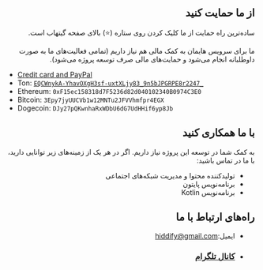 <div dir="rtl" markdown="1">

## از ما حمایت کنید
ساده‌ترین راه حمایت از ما کلیک کردن روی ستاره (⭐) بالای صفحه گیتهاب است.

ما برای سرویس هایمان به کمک مالی هم نیاز داریم (تمامی فعالیت‌های ما به صورت داوطلبانه انجام می‌شود و حمایت‌های مالی صرف توسعه پروژه می‌شود).
</div>

  - [Credit card and PayPal](https://opencollective.com/hiddify/contribute/backer-50556/checkout?interval=month&amount=25)
  - Ton: [`EQCWnykA-YhavOXgH3sf-uxtXLjy83_9n5bJPGRPE8r2247_`](https://tonwhales.com/explorer/address/EQCWnykA-YhavOXgH3sf-uxtXLjy83_9n5bJPGRPE8r2247_)
  - Ethereum: `0xF15ec158318d7F5236d82d040102340B0974C3E0`
  - Bitcoin: `3Epy7jyUUCVb1w12MNTu2JFVVhmfpr4EGX`
  - Dogecoin: `DJy27pQKwnhaRxWDbU6dG7UdHHif6yp8Jb`



<div dir="rtl" markdown="1">

## با ما همکاری کنید
به کمک شما در توسعه این پروژه نیاز داریم.
اگر در هر یک از زمینه‌های زیر توانایی دارید، با ما در تماس باشید:

* تولید‌کننده محتوا و مدیریت شبکه‌های اجتماعی
* برنامه‌نویس پایتون
* برنامه‌نویس Kotlin

## راه‌های ارتباط با ما
* ایمیل:[hiddify@gmail.com](mailto:hiddify@gmail.com)
* ### [کانال تلگرام  ](https://t.me/hiddify)
</div>